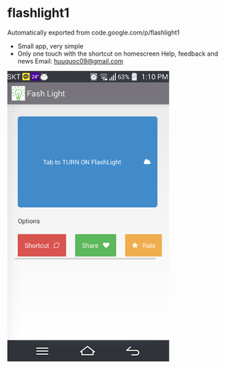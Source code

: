 # flashlight1
Automatically exported from code.google.com/p/flashlight1

- Small app, very simple
- Only one touch with the shortcut on homescreen
Help, feedback and news
Email: huuquoc09@gmail.com

![alt tag](https://github.com/icqrx/flashlight1/blob/master/flash.png)
